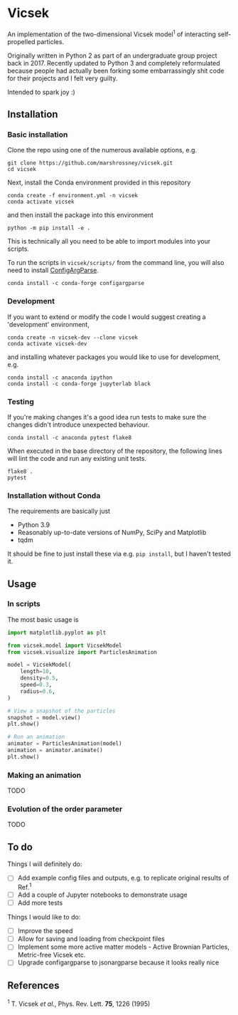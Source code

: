 # Vicsek

An implementation of the two-dimensional Vicsek model<sup>1</sup> of interacting self-propelled particles.

Originally written in Python 2 as part of an undergraduate group project back in 2017. Recently updated to Python 3 and completely reformulated because people had actually been forking some embarrassingly shit code for their projects and I felt very guilty.

Intended to spark joy :)

## Installation

### Basic installation

Clone the repo using one of the numerous available options, e.g.

```
git clone https://github.com/marshrossney/vicsek.git
cd vicsek
```

Next, install the Conda environment provided in this repository

```
conda create -f environment.yml -n vicsek
conda activate vicsek
```

and then install the package into this environment

```
python -m pip install -e .
```

This is technically all you need to be able to import modules into your scripts.

To run the scripts in `vicsek/scripts/` from the command line, you will also need to install [ConfigArgParse](https://github.com/bw2/ConfigArgParse).

```
conda install -c conda-forge configargparse
```

### Development

If you want to extend or modify the code I would suggest creating a 'development' environment,

```
conda create -n vicsek-dev --clone vicsek
conda activate vicsek-dev
```

and installing whatever packages you would like to use for development, e.g.

```
conda install -c anaconda ipython
conda install -c conda-forge jupyterlab black
```

### Testing

If you're making changes it's a good idea run tests to make sure the changes didn't introduce unexpected behaviour. 

```
conda install -c anaconda pytest flake8
```

When executed in the base directory of the repository, the following lines will lint the code and run any existing unit tests.
```
flake8 .
pytest
```

### Installation without Conda

The requirements are basically just
* Python 3.9
* Reasonably up-to-date versions of NumPy, SciPy and Matplotlib
* tqdm

It should be fine to just install these via e.g. `pip install`, but I haven't tested it.

## Usage

### In scripts

The most basic usage is

```python
import matplotlib.pyplot as plt

from vicsek.model import VicsekModel
from vicsek.visualize import ParticlesAnimation

model = VicsekModel(
    length=10,
    density=0.5,
    speed=0.3,
    radius=0.6,
)

# View a snapshot of the particles
snapshot = model.view()
plt.show()

# Run an animation
animator = ParticlesAnimation(model)
animation = animator.animate()
plt.show()
```

### Making an animation

TODO

### Evolution of the order parameter

TODO

## To do

Things I will definitely do:
- [ ] Add example config files and outputs, e.g. to replicate original results of Ref.<sup>1</sup>
- [ ] Add a couple of Jupyter notebooks to demonstrate usage
- [ ] Add more tests

Things I would like to do:
- [ ] Improve the speed
- [ ] Allow for saving and loading from checkpoint files
- [ ] Implement some more active matter models - Active Brownian Particles, Metric-free Vicsek etc.
- [ ] Upgrade configargparse to jsonargparse because it looks really nice

## References
<sup>1</sup> T. Vicsek *et al.*, Phys. Rev. Lett. **75**, 1226 (1995)
